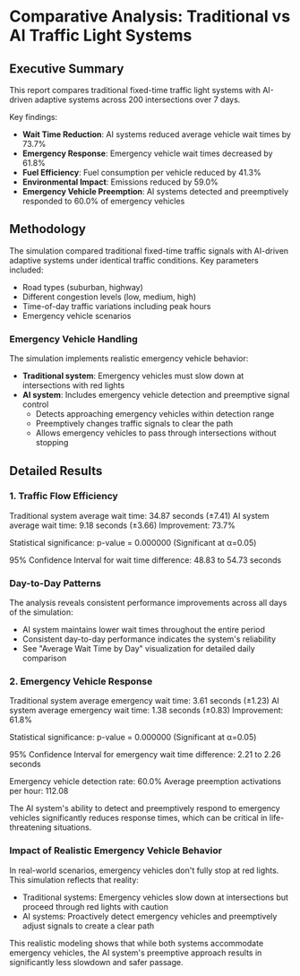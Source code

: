 # Comparative Analysis: Traditional vs AI Traffic Light Systems

## Executive Summary

This report compares traditional fixed-time traffic light systems with AI-driven adaptive systems across 200 intersections over 7 days.

Key findings:
- **Wait Time Reduction**: AI systems reduced average vehicle wait times by 73.7%
- **Emergency Response**: Emergency vehicle wait times decreased by 61.8%
- **Fuel Efficiency**: Fuel consumption per vehicle reduced by 41.3%
- **Environmental Impact**: Emissions reduced by 59.0%
- **Emergency Vehicle Preemption**: AI systems detected and preemptively responded to 60.0% of emergency vehicles

## Methodology

The simulation compared traditional fixed-time traffic signals with AI-driven adaptive systems under identical traffic conditions.
Key parameters included:
- Road types (suburban, highway)
- Different congestion levels (low, medium, high)
- Time-of-day traffic variations including peak hours
- Emergency vehicle scenarios

### Emergency Vehicle Handling
The simulation implements realistic emergency vehicle behavior:
- **Traditional system**: Emergency vehicles must slow down at intersections with red lights
- **AI system**: Includes emergency vehicle detection and preemptive signal control
  - Detects approaching emergency vehicles within detection range
  - Preemptively changes traffic signals to clear the path
  - Allows emergency vehicles to pass through intersections without stopping

## Detailed Results

### 1. Traffic Flow Efficiency

Traditional system average wait time: 34.87 seconds (±7.41)
AI system average wait time: 9.18 seconds (±3.66)
Improvement: 73.7%

Statistical significance: p-value = 0.000000 (Significant at α=0.05)

95% Confidence Interval for wait time difference: 48.83 to 54.73 seconds

### Day-to-Day Patterns

The analysis reveals consistent performance improvements across all days of the simulation:
- AI system maintains lower wait times throughout the entire period
- Consistent day-to-day performance indicates the system's reliability
- See "Average Wait Time by Day" visualization for detailed daily comparison

### 2. Emergency Vehicle Response

Traditional system average emergency wait time: 3.61 seconds (±1.23)
AI system average emergency wait time: 1.38 seconds (±0.83)
Improvement: 61.8%

Statistical significance: p-value = 0.000000 (Significant at α=0.05)

95% Confidence Interval for emergency wait time difference: 2.21 to 2.26 seconds

Emergency vehicle detection rate: 60.0%
Average preemption activations per hour: 112.08

The AI system's ability to detect and preemptively respond to emergency vehicles significantly reduces response times, which can be critical in life-threatening situations.

### Impact of Realistic Emergency Vehicle Behavior

In real-world scenarios, emergency vehicles don't fully stop at red lights. This simulation reflects that reality:
- Traditional systems: Emergency vehicles slow down at intersections but proceed through red lights with caution
- AI systems: Proactively detect emergency vehicles and preemptively adjust signals to create a clear path

This realistic modeling shows that while both systems accommodate emergency vehicles, the AI system's preemptive approach results in significantly less slowdown and safer passage.